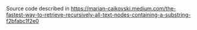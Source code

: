Source code described in https://marian-caikovski.medium.com/the-fastest-way-to-retrieve-recursively-all-text-nodes-containing-a-substring-f2bfabc1f2e0
